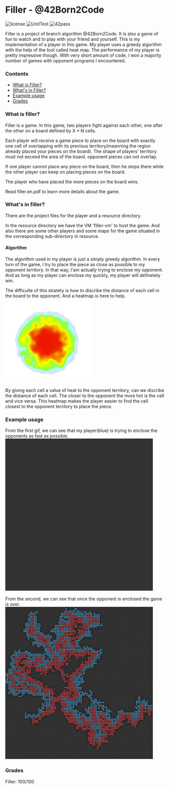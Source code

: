# Filler - @42Born2Code
![license](https://img.shields.io/github/license/mashape/apistatus.svg)
![UnitTest](https://img.shields.io/badge/42UnitTest-pass-blue.svg)
![42pass](https://img.shields.io/badge/42-pass-brightgreen.svg)

Filler is a project of branch algorithm @42Born2Code. It is also a game of fun to watch and to play with your friend and yourself.
This is my implementation of a player in this game. My player uses a greedy algorithm with the help of the tool called heat map.
The performance of my player is pretty impressive though. With very short amount of code, I won a majority number of games with opponent programs I encountered.

### Contents
* [What is Filler?](#what-is-filler)
* [What's in Filler?](#whats-in-filler)
* [Example usage](#example-usage)
* [Grades](#grades)

### What is filler?
Filler is a game. In this game, two players fight against each other, one after the other on a board defined by X * N cells.

Each player will receive a game piece to place on the board with exactly one cell of overlapping with its previous territory(meanning the region already placed your pieces on the board).
The shape of players' territory must not exceed the area of the board. opponent pieces can not overlap.

If one player cannot place any piece on the board, then he stops there while the other player can keep on placing pieces on the board.

The player who have placed the more pieces on the board wins.

Read filler.en.pdf to learn more details about the game.

### What's in filler?

There are the project files for the player and a resource directory.

In the resource directory we have the VM 'filler-vm' to host the game.
And also there are some other players and some maps for the game situated in the corresponding sub-directory in resource.

#### Algorithm
The algorithm used in my player is just a simply greedy algorithm. In every turn of the game, I try to place the piece as close as possible to my opponent territory. In that way, I'am actually trying to enclose my opponent. And as long as my player can enclose my quickly, my player will definetely win.

The difficulte of this stratety is how to discribe the distance of each cell in the board to the opponent. And a heatmap is here to help.

![heatmap](/res/heatmap.png)  

By giving each cell a value of heat to the opponent territory, can we discribe the distance of each cell. The closer to the opponent the more hot is the cell and vice versa.
This heatmap makes the player easier to find the cell closest to the opponent territory to place the piece.

### Example usage

From the first gif, we can see that my player(blue) is trying to enclose the opponents as fast as possible.
![gif0](/res/fgif0.gif)

From the second, we can see that once the opponent is enclosed the game is over.
![gif1](/res/fgif1.gif)  

### Grades
Filler: 100/100
